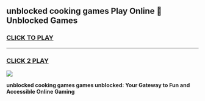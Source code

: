 
## unblocked cooking games Play Online 👋 Unblocked Games
<h3>
<a href="https://premium.freeplayer.one?title=unblocked_cooking_games&ref=19F">CLICK TO PLAY</a></h3>
<hr>

<h3>
<a href="https://premium.freeplayer.one?title=unblocked_cooking_games&ref=19F">CLICK 2 PLAY</a>
  
</h3>

<a href="https://premium.freeplayer.one?title=unblocked_cooking_games&ref=19F"><img src="https://clearcache.store/games.png"></a>


**unblocked cooking games games unblocked: Your Gateway to Fun and Accessible Online Gaming**
